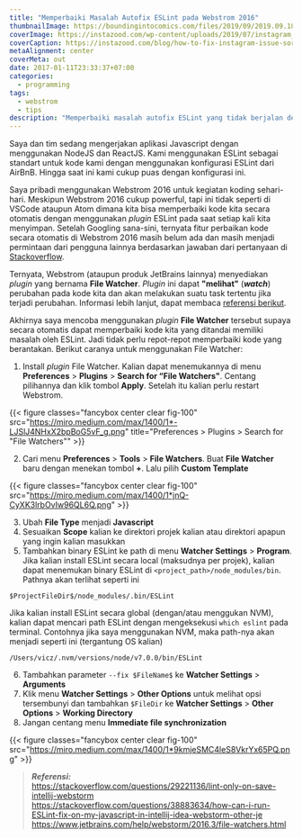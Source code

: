 ```yaml
---
title: "Memperbaiki Masalah Autofix ESLint pada Webstrom 2016"
thumbnailImage: https://boundingintocomics.com/files/2019/09/2019.09.18-05.47-boundingintocomics-5d826db3a30f6.png
coverImage: https://instazood.com/wp-content/uploads/2019/07/instagram_issue_sory_something_went_wrong-1050x550.jpg
coverCaption: https://instazood.com/blog/how-to-fix-instagram-issue-sorry-something-went-wrong/
metaAlignment: center
coverMeta: out
date: 2017-01-11T23:33:37+07:00
categories:
  - programming
tags:
  - webstrom
  - tips
description: "Memperbaiki masalah autofix ESLint yang tidak berjalan dengan menggunakan File Watcher di Webstrom 2016."
---
```


Saya dan tim sedang mengerjakan aplikasi Javascript dengan menggunakan NodeJS dan ReactJS. Kami menggunakan ESLint sebagai standart untuk kode kami dengan menggunakan konfigurasi ESLint dari AirBnB. Hingga saat ini kami cukup puas dengan konfigurasi ini.

<!--more-->

Saya pribadi menggunakan Webstrom 2016 untuk kegiatan koding sehari-hari. Meskipun Webstrom 2016 cukup powerful, tapi ini tidak seperti di VSCode ataupun Atom dimana kita bisa memperbaiki kode kita secara otomatis dengan menggunakan _plugin_ ESLint pada saat setiap kali kita menyimpan. Setelah Googling sana-sini, ternyata fitur perbaikan kode secara otomatis di Webstrom 2016 masih belum ada dan masih menjadi permintaan dari pengguna lainnya berdasarkan jawaban dari pertanyaan di [Stackoverflow](http://stackoverflow.com/a/29231841/2763662).

Ternyata, Webstrom (ataupun produk JetBrains lainnya) menyediakan _plugin_ yang bernama **File Watcher**. _Plugin_ ini dapat **"melihat"** (**_watch_**) perubahan pada kode kita dan akan melakukan suatu task tertentu jika terjadi perubahan. Informasi lebih lanjut, dapat membaca [referensi berikut](https://www.jetbrains.com/help/webstorm/2016.3/file-watchers.html).

Akhirnya saya mencoba menggunakan _plugin_ **File Watcher** tersebut supaya secara otomatis dapat memperbaiki kode kita yang ditandai memiliki masalah oleh ESLint. Jadi tidak perlu repot-repot memperbaiki kode yang berantakan. Berikut caranya untuk menggunakan File Watcher:

1. Install _plugin_ File Watcher. Kalian dapat menemukannya di menu **Preferences** > **Plugins** > **Search for “File Watchers"**. Centang pilihannya dan klik tombol **Apply**. Setelah itu kalian perlu restart Webstrom.

{{< figure classes="fancybox center clear fig-100" src="https://miro.medium.com/max/1400/1*-LJSlJ4NHxX2bpBoG5vF_g.png" title="Preferences > Plugins > Search for \"File Watchers\"" >}}

2. Cari menu **Preferences** > **Tools** > **File Watchers**. Buat **File Watcher** baru dengan menekan tombol **+**. Lalu pilih **Custom Template**

{{< figure classes="fancybox center clear fig-100" src="https://miro.medium.com/max/1400/1*jnQ-CyXK3lrbOvIw96QL6Q.png" >}}

3. Ubah **File Type** menjadi **Javascript**
4. Sesuaikan **Scope** kalian ke direktori projek kalian atau direktori apapun yang ingin kalian masukkan
5. Tambahkan binary ESLint ke path di menu **Watcher Settings** > **Program**. Jika kalian install ESLint secara local (maksudnya per projek), kalian dapat menemukan binary ESLint di `<project_path>/node_modules/bin`. Pathnya akan terlihat seperti ini

```shell
$ProjectFileDir$/node_modules/.bin/ESLint
```

Jika kalian install ESLint secara global (dengan/atau menggukan NVM), kalian dapat mencari path ESLint dengan mengeksekusi `which eslint` pada terminal. Contohnya jika saya menggunakan NVM, maka path-nya akan menjadi seperti ini (tergantung OS kalian)

```shell
/Users/vicz/.nvm/versions/node/v7.0.0/bin/ESLint
```

6. Tambahkan parameter `--fix $FileName$` ke **Watcher Settings** > **Arguments**
7. Klik menu **Watcher Settings** > **Other Options** untuk melihat opsi tersembunyi dan tambahkan `$FileDir` ke **Watcher Settings** > **Other Options** > **Working Directory**
8. Jangan centang menu **Immediate file synchronization**

{{< figure classes="fancybox center clear fig-100" src="https://miro.medium.com/max/1400/1*9kmjeSMC4leS8VkrYx65PQ.png" >}}

> **_Referensi:_** \
> https://stackoverflow.com/questions/29221136/lint-only-on-save-intellij-webstorm \
> https://stackoverflow.com/questions/38883634/how-can-i-run-ESLint-fix-on-my-javascript-in-intellij-idea-webstorm-other-je \
> https://www.jetbrains.com/help/webstorm/2016.3/file-watchers.html
